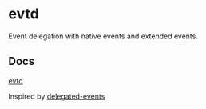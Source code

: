 # evtd
Event delegation with native events and extended events.
## Docs
[evtd](https://evtd.vercel.app/)

Inspired by [delegated-events](https://github.com/dgraham/delegated-events)